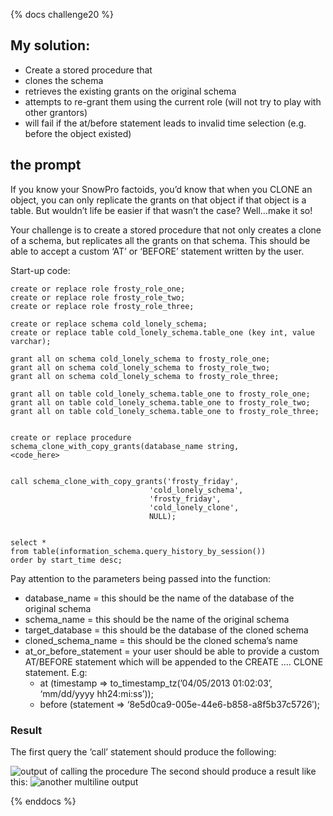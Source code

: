 {% docs challenge20 %}
## My solution:
- Create a stored procedure that
- clones the schema
- retrieves the existing grants on the original schema
- attempts to re-grant them using the current role (will not try to play with other grantors)
- will fail if the at/before statement leads to invalid time selection (e.g. before the object existed)

## the prompt
If you know your SnowPro factoids, you’d know that when you CLONE an object, you can only replicate the grants on that object if that object is a table. But wouldn’t life be easier if that wasn’t the case? Well…make it so!
 
Your challenge is to create a stored procedure that not only creates a clone of a schema, but replicates all the grants on that schema. This should be able to accept a custom ‘AT’ or ‘BEFORE’ statement written by the user.  

Start-up code:  
```
create or replace role frosty_role_one;
create or replace role frosty_role_two;
create or replace role frosty_role_three;

create or replace schema cold_lonely_schema;
create or replace table cold_lonely_schema.table_one (key int, value varchar);

grant all on schema cold_lonely_schema to frosty_role_one;
grant all on schema cold_lonely_schema to frosty_role_two;
grant all on schema cold_lonely_schema to frosty_role_three;

grant all on table cold_lonely_schema.table_one to frosty_role_one;
grant all on table cold_lonely_schema.table_one to frosty_role_two;
grant all on table cold_lonely_schema.table_one to frosty_role_three;


create or replace procedure schema_clone_with_copy_grants(database_name string, 
<code_here>


call schema_clone_with_copy_grants('frosty_friday', 
                               'cold_lonely_schema',
                               'frosty_friday',
                               'cold_lonely_clone', 
                               NULL);


select *
from table(information_schema.query_history_by_session())
order by start_time desc;
```

Pay attention to the parameters being passed into the function:

- database_name = this should be the name of the database of the original schema  
- schema_name = this should be the name of the original schema  
- target_database = this should be the database of the cloned schema  
- cloned_schema_name = this should be the cloned schema’s name  
- at_or_before_statement = your user should be able to provide a custom AT/BEFORE statement which will be appended to the CREATE …. CLONE statement. E.g:  
    - at (timestamp => to_timestamp_tz(’04/05/2013 01:02:03’, ‘mm/dd/yyyy hh24:mi:ss’));  
    - before (statement => ‘8e5d0ca9-005e-44e6-b858-a8f5b37c5726′);

### Result
The first query the ‘call’ statement should produce the following:

![output of calling the procedure](https://frostyfriday.org/wp-content/uploads/2022/10/output.png)
The second should produce a result like this:
![another multiline output](https://frostyfriday.org/wp-content/uploads/2022/10/query_history.png)  


{% enddocs %}